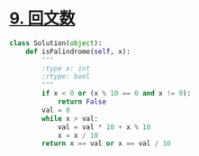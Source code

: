 # [9. 回文数](https://leetcode-cn.com/problems/palindrome-number/)

```python
class Solution(object):
    def isPalindrome(self, x):
        """
        :type x: int
        :rtype: bool
        """
        if x < 0 or (x % 10 == 0 and x != 0):
            return False
        val = 0
        while x > val:
            val = val * 10 + x % 10
            x = x / 10
        return x == val or x == val / 10

```

